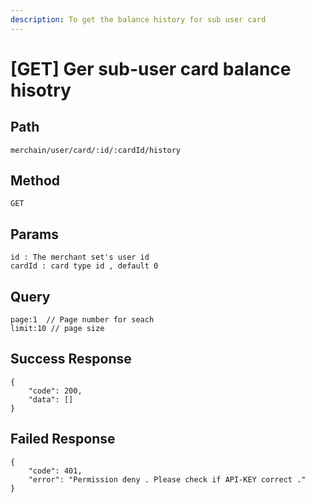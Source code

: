 ```yaml
---
description: To get the balance history for sub user card
---
```


# \[GET] Ger sub-user card balance hisotry

## Path

```
merchain/user/card/:id/:cardId/history
```

## Method

```
GET
```

## Params

```
id : The merchant set's user id
cardId : card type id , default 0 
```

## Query

```
page:1  // Page number for seach
limit:10 // page size
```

## Success Response

```
{
    "code": 200,
    "data": []
}
```

## Failed Response

```
{
    "code": 401,
    "error": "Permission deny . Please check if API-KEY correct ."
}
```

